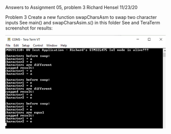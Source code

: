 Answers to Assignment 05, problem 3
Richard Hensel
11/23/20

Problem 3  Create a new function swapCharsAsm to swap two character inputs
See main() and swapCharsAsim.s() in this folder
See and TeraTerm screenshot for results:

![image of screenshot](https://github.com/henselre/embsys310/blob/main/assignment05/A5_Problem_3/A5%20problem%203%20screenshot.png)
